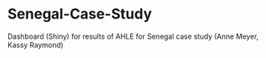 # Senegal-Case-Study
Dashboard (Shiny) for results of AHLE for Senegal case study (Anne Meyer, Kassy Raymond)
